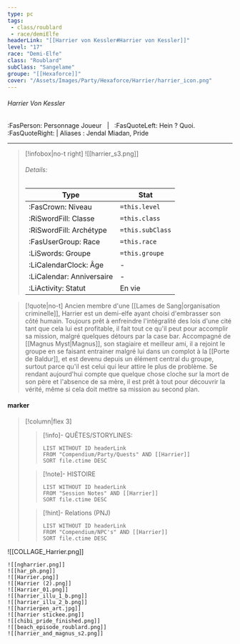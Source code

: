```yaml
---
type: pc
tags:
 - class/roublard
 - race/demiElfe
headerLink: "[[Harrier von Kessler#Harrier von Kessler]]"
level: "17"
race: "Demi-Elfe"
class: "Roublard"
subClass: "Sangelame"
groupe: "[[Hexaforce]]"
cover: "/Assets/Images/Party/Hexaforce/Harrier/harrier_icon.png"
---
```


###### Harrier Von Kessler
:FasPerson: Personnage Joueur &nbsp; | &nbsp; :FasQuoteLeft: Hein ? Quoi. :FasQuoteRight: | Aliases : Jendal Miadan, Pride
___
> [!infobox|no-t right]
> ![[harrier_s3.png]]
> ###### Details:
> | Type | Stat |
> | ---- | ---- |
> | :FasCrown: Niveau   | `=this.level` |
> | :RiSwordFill: Classe |  `=this.class`|
> | :RiSwordFill: Archétype |  `=this.subClass`|
> |  :FasUserGroup: Race |  `=this.race`|
> |  :LiSwords: Groupe |  `=this.groupe`|
> |  :LiCalendarClock: Âge | - |
> |  :LiCalendar: Anniversaire | - |
> | :LiActivity: Statut | En vie |

> [!quote|no-t]
> Ancien membre d'une [[Lames de Sang|organisation criminelle]], Harrier est un demi-elfe ayant choisi d'embrasser son côté humain. Toujours prêt à enfreindre l'intégralité des lois d'une cité tant que cela lui est profitable, il fait tout ce qu'il peut pour accomplir sa mission, malgré quelques détours par la case bar. Accompagné de [[Magnus Myst|Magnus]], son stagiaire et meilleur ami, il a rejoint le groupe en se faisant entrainer malgré lui dans un complot à la [[Porte de Baldur]], et est devenu depuis un élément central du groupe, surtout parce qu'il est celui qui leur attire le plus de problème. Se rendant aujourd'hui compte que quelque chose cloche sur la mort de son père et l'absence de sa mère, il est prêt à tout pour découvrir la vérité, même si cela doit mettre sa mission au second plan.
 
#### marker
> [!column|flex 3]
>> [!info]- QUÊTES/STORYLINES:
>>```dataview
>>LIST WITHOUT ID headerLink
>>FROM "Compendium/Party/Quests" AND [[Harrier]]
>>SORT file.ctime DESC
>
>>[!note]- HISTOIRE
>>```dataview
>>LIST WITHOUT ID headerLink
>>FROM "Session Notes" AND [[Harrier]]
>>SORT file.ctime DESC
>
>>[!hint]- Relations (PNJ)
>>```dataview
>>LIST WITHOUT ID headerLink
>>FROM "Compendium/NPC's" AND [[Harrier]]
>>SORT file.ctime DESC

![[COLLAGE_Harrier.png]]
```image-layout-masonry-3
![[ngharrier.png]]
![[har_ph.png]]
![[Harrier.png]]
![[Harrier (2).png]]
![[Harrier_01.png]]
![[harrier_illu_1_b.png]]
![[harrier_illu_2_b.png]]
![[harrierpen_art.jpg]]
![[harrier stickee.png]]
![[chibi_pride_finished.png]]
![[beach_episode_roublard.png]]
![[harrier_and_magnus_s2.png]]


```